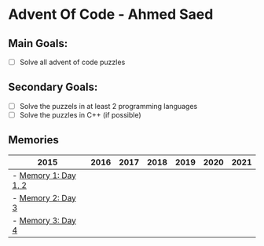 # Advent Of Code - Ahmed Saed

## Main Goals:
- [ ] Solve all advent of code puzzles 

## Secondary Goals:
- [ ] Solve the puzzels in at least 2 programming languages
- [ ] Solve the puzzles in C++ (if possible)

## Memories

| 2015 | 2016 | 2017 | 2018 | 2019 | 2020 | 2021 |
| ---- | ---- | ---- | ---- | ---- | ---- | ---- |
|  - [Memory 1: Day 1, 2](https://youtu.be/5WNgL9PCxkw) |
|  - [Memory 2: Day 3](https://youtu.be/YuONrExFVK8) |
|  - [Memory 3: Day 4](https://youtu.be/Il0k9b1e91U) |
